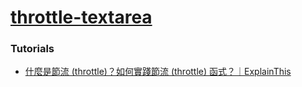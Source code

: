 [throttle-textarea](https://dirkarnez.github.io/throttle-textarea/)
===================================================================
### Tutorials
- [什麼是節流 (throttle)？如何實踐節流 (throttle) 函式？｜ExplainThis](https://www.explainthis.io/zh-hant/swe/throttle)
